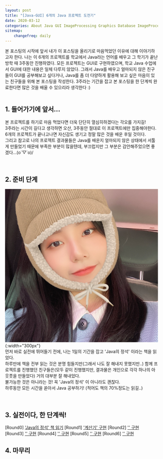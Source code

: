 ```yaml
---
layout: post
title: "[Java-GUI] 6개의 Java 프로젝트 도전기"
date: 2020-03-12
categories: About Java GUI ImageProcessing Graphics Database ImageProcessing Network
sitemap:
    changefreq: daily
---
```


본 포스팅의 시작에 앞서 내가 이 포스팅을 올리기로 마음먹었던 이유에 대해 이야기하고자 한다. 나는 이 6개의 프로젝트를 학교에서 Java라는 언어를 배우고 그 학기가 끝난 방학 때 3주동안 진행하였다. 모든 프로젝트는 GUI로 구현하였으며, 학교 Java 수업에서 GUI에 대한 내용은 일체 다루지 않았다. 그래서 Java를 배우고 얼마되지 않은 친구들이 GUI를 공부해보고 싶다거나, Java를 좀 더 다양하게 활용해 보고 싶은 마음이 있는 친구들을 위해 본 포스팅을 작성한다. 3주라는 기간을 잡고 본 포스팅을 한 단계씩 완료한다면 많은 것을 배울 수 있으리라 생각한다 :)  
<br/>

## 1. 들어가기에 앞서...
본 프로젝트를 하기로 마음 먹었다면 더욱 단단히 열심히하겠다는 각오를 가지길!  
3주라는 시간이 길다고 생각하면 오산, 3주동안 절대로 이 프로젝트에만 집중해야한다.  
6개의 프로젝트가 끝나고나면 자신감도 생기고 정말 많은 것을 배운 후일 것이다.  
그리고 참고로 나의 프로젝트 결과물들은 Java를 배운지 얼마되지 않은 상태에서 서툴게 만들었기 때문에 부족한 부분이 많을텐데, 부끄럽지만 그 부분은 감안해주었으면 좋겠다...(o´▽`o)/  
<br/>
<br/>

## 2. 준비 단계
![java의_정석](/assets/img/profile/my_photo(2).jpg){:width="300px"}  
먼저 바로 실전에 뛰어들기 전에, 나는 1일의 기간을 잡고 'Java의 정석' 이라는 책을 읽었다.  
하루만에 책을 전부 읽는 것은 분명 힘들지만(그래서 나도 잘 해내지 못했지만..) 함께 프로젝트를 진행했던 친구들은(모두 같이 진행했지만, 결과물은 개인으로 각각 하나의 아웃풋을 만들었다) 거의 대부분 잘 해내었다.  
불가능한 것은 아니라는 것! 꼭 'Java의 정석' 이 아니라도 괜찮다.  
하루동안 모든 시간을 쏟아서 Java 공부하기! (적어도 책의 70%정도는 읽길..)  
<br/>
<br/>

## 3. 실전이다, 한 단계씩!
[Round0] ['Java의 정석' 책 읽기]()
[Round1] ['계산기' 구현]()
[Round2] ['' 구현]()
[Round3] ['' 구현]()
[Round4] ['' 구현]()
[Round5] ['' 구현]()
[Round6] ['' 구현]()

## 4. 마무리
